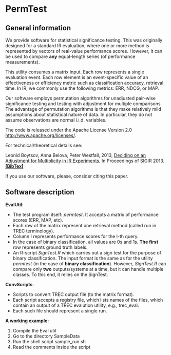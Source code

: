 PermTest
========


General information
------------------

We provide software for statistical significance testing. This was originally designed for a standard IR evaluation, where one or more method is represented by vectors of real-value performance scores. However, it can be used to compare **any** equal-length series (of performance measurements). 

This utility consumes a matrix input. Each row represents a single evaluation event. Each row element is an event-specific value of an effectiveness or efficiency metric such as classification accuracy, retrieval time. In IR, we commonly use the following metrics: ERR, NDCG, or MAP. 

Our software employs permutation algorithms for unadjusted pair-wise significance testing and testing with adjustment for multiple comparisons. The advantage of permutation algorithms is that they make relatively mild assumptions about statistical nature of data. In particular, they do not assume observations are normal i.i.d. variables.

The code is released under the Apache License Version 2.0 http://www.apache.org/licenses/.


 For technical/theoretical details see:
 
   Leonid Boytsov, Anna Belova, Peter Westfall, 2013, 
   [Deciding on an Adjustment for Multiplicity in IR Experiments.](http://boytsov.info/pubs/sigir2013.pdf)
   In Proceedings of SIGIR 2013. [**[BibTex]**](http://dblp.uni-trier.de/rec/bibtex/conf/sigir/BoytsovBW13)
   
 If you use our software, please, consider citing this paper.


Software description
------------------

**EvalUtil**:  

 * The test program itself: _permtest_. It accepts a matrix of performance scores (ERR, MAP, etc).  
 * Each row of the matrix represent one retrieval method (called run in TREC terminology).  
 * Column I represents performance scores for the I-th query.  
 * In the case of binary classification, all values are 0s and 1s. **The first** row represents ground truth labels.  
 * An R-script _SignTest.R_ which carries out a sign test for the purpose of binary classification. The input format is the same as for the utility _permtest_ (in the case of **binary classification**). However, _SignTest.R_ can compare only **two** outputs/systems at a time, but it can handle multiple classes. To this end, it relies on the SignTest.

**ConvScripts**:
 
 * Scripts to convert TREC output file (to the matrix format).  
 * Each script accepts a registry file, which lists names of the files, which contain an output of a TREC evalution utility, e.g., trec_eval.   
 * Each such file should represent a single run.  

**A working example:**

    
 1) Compile the Eval util  
 2) Go to the directory SampleData  
 3) Run the shell script sample_run.sh  
 4) Read the comments inside the script  



